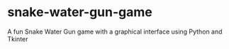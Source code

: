 # snake-water-gun-game
A fun Snake Water Gun game with a graphical interface using Python and Tkinter
